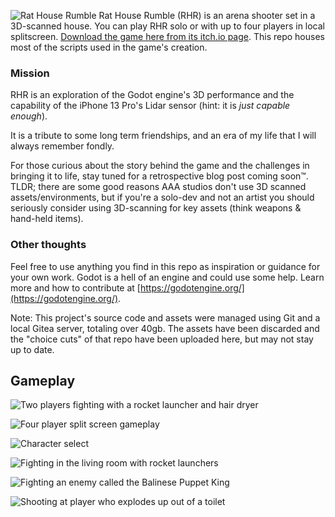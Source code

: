![Rat House Rumble](https://img.itch.zone/aW1nLzE0NzYxMDY4LnBuZw==/original/sAYu7T.png)
Rat House Rumble (RHR) is an arena shooter set in a 3D-scanned house. You can play RHR solo or with up to four players in local splitscreen. 
[Download the game here from its itch.io page](https://rocmalone.itch.io/rat-house-rumble). This repo houses most of the scripts used in the game's creation.

### Mission
RHR is an exploration of the Godot engine's 3D performance and the capability of the iPhone 13 Pro's Lidar sensor (hint: it is *just capable enough*).

It is a tribute to some long term friendships, and an era of my life that I will always remember fondly.

For those curious about the story behind the game and the challenges in bringing it to life, stay tuned for a retrospective blog post coming soon™. TLDR; there are some good reasons AAA studios don't use 3D scanned assets/environments, but if you're a solo-dev and not an artist you should seriously consider using 3D-scanning for key assets (think weapons & hand-held items). 

### Other thoughts

Feel free to use anything you find in this repo as inspiration or guidance for your own work. Godot is a hell of an engine and could use some help. Learn more and how to contribute at [https://godotengine.org/](https://godotengine.org/).

Note:  This project's source code and assets were managed using Git and a local Gitea server, totaling over 40gb. The assets have been discarded and the "choice cuts" of that repo have been uploaded here, but may not stay up to date.


## Gameplay
![Two players fighting with a rocket launcher and hair dryer](https://img.itch.zone/aW1nLzE0NzYwNDU3LmdpZg==/original/N4BgRH.gif)

![Four player split screen gameplay](https://img.itch.zone/aW1nLzE0NzYwMzEwLmdpZg==/original/M0QigV.gif)

![Character select](https://img.itch.zone/aW1nLzE0NzU5Nzg3LmdpZg==/original/hfI4Gg.gif)

![Fighting in the living room with rocket launchers](https://img.itch.zone/aW1nLzE0NzYwMzgyLmdpZg==/original/32vr65.gif)

![Fighting an enemy called the Balinese Puppet King](https://img.itch.zone/aW1nLzE0NzU5NzE2LmdpZg==/original/uempRp.gif)

![Shooting at player who explodes up out of a toilet](https://img.itch.zone/aW1nLzE0NzU5OTcwLmdpZg==/original/g6tYz2.gif)



